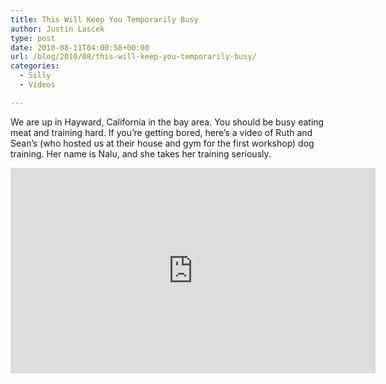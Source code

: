 ```yaml
---
title: This Will Keep You Temporarily Busy
author: Justin Lascek
type: post
date: 2010-08-11T04:00:58+00:00
url: /blog/2010/08/this-will-keep-you-temporarily-busy/
categories:
  - Silly
  - Videos

---
```

We are up in Hayward, California in the bay area. You should be busy eating meat and training hard. If you&#8217;re getting bored, here&#8217;s a video of Ruth and Sean&#8217;s (who hosted us at their house and gym for the first workshop) dog training. Her name is Nalu, and she takes her training seriously.
  

  
<span class="embed-youtube" style="text-align:center; display: block;"><iframe class='youtube-player' type='text/html' width='584' height='329' src='https://www.youtube.com/embed/oKHwNL7GS1s?version=3&#038;rel=1&#038;fs=1&#038;autohide=2&#038;showsearch=0&#038;showinfo=1&#038;iv_load_policy=1&#038;wmode=transparent' allowfullscreen='true' style='border:0;'></iframe></span>
